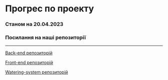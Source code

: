 # **Прогрес по проекту** 
### **Cтаном на 20.04.2023**



### Посилання на наші репозиторії 
*** 

[Back-end репозиторій](https://github.com/Sinex-Team/back-end) 

[Front-end репозиторій](https://github.com/Sinex-Team/front-end) 

[Watering-system репозиторій](https://github.com/Sinex-Team/watering-system)
